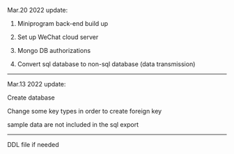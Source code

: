 Mar.20 2022 update:

1. Miniprogram back-end build up
 
2. Set up WeChat cloud server

3. Mongo DB authorizations

4. Convert sql database to non-sql database (data transmission)
------------------------
Mar.13 2022 update:

Create database

Change some key types in order to create foreign key

sample data are not included in the sql export

---------------------------------

DDL file if needed
